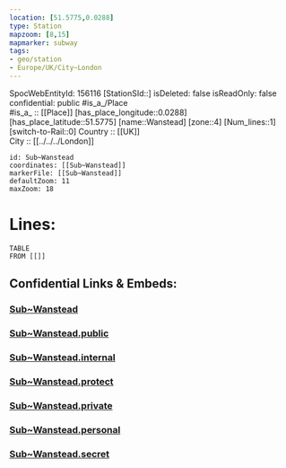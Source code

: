 ```yaml
---
location: [51.5775,0.0288] 
type: Station 
mapzoom: [8,15] 
mapmarker: subway 
tags:
- geo/station
- Europe/UK/City~London
---
```

SpocWebEntityId: 156116
[StationSId::] 
isDeleted: false
isReadOnly: false
confidential: public
#is_a_/Place  
#is_a_ :: [[Place]] 
[has_place_longitude::0.0288] 
[has_place_latitude::51.5775] 
[name::Wanstead] 
[zone::4] 
[Num_lines::1] 
[switch-to-Rail::0] 
Country :: [[UK]]  
City :: [[../../../London]]  


```leaflet
id: Sub~Wanstead
coordinates: [[Sub~Wanstead]] 
markerFile: [[Sub~Wanstead]] 
defaultZoom: 11 
maxZoom: 18
```


# Lines: 
```dataview
TABLE 
FROM [[]] 
```


## Confidential Links & Embeds: 

### [Sub~Wanstead](/_Standards/Earth/Continent/Europe/Europe~North/UK/England/Regions~England/London,Greater/cities~GreaterLondon/Underground/Station/Sub~Wanstead.md) 

### [Sub~Wanstead.public](/_public/Earth/Continent/Europe/Europe~North/UK/England/Regions~England/London,Greater/cities~GreaterLondon/Underground/Station/Sub~Wanstead.public.md) 

### [Sub~Wanstead.internal](/_internal/Earth/Continent/Europe/Europe~North/UK/England/Regions~England/London,Greater/cities~GreaterLondon/Underground/Station/Sub~Wanstead.internal.md) 

### [Sub~Wanstead.protect](/_protect/Earth/Continent/Europe/Europe~North/UK/England/Regions~England/London,Greater/cities~GreaterLondon/Underground/Station/Sub~Wanstead.protect.md) 

### [Sub~Wanstead.private](/_private/Earth/Continent/Europe/Europe~North/UK/England/Regions~England/London,Greater/cities~GreaterLondon/Underground/Station/Sub~Wanstead.private.md) 

### [Sub~Wanstead.personal](/_personal/Earth/Continent/Europe/Europe~North/UK/England/Regions~England/London,Greater/cities~GreaterLondon/Underground/Station/Sub~Wanstead.personal.md) 

### [Sub~Wanstead.secret](/_secret/Earth/Continent/Europe/Europe~North/UK/England/Regions~England/London,Greater/cities~GreaterLondon/Underground/Station/Sub~Wanstead.secret.md)

